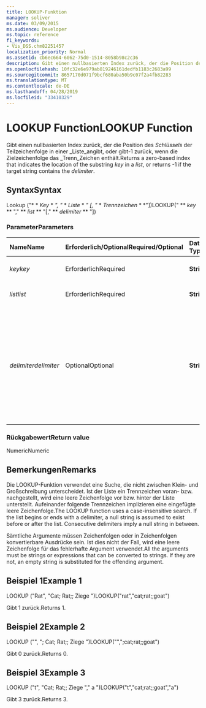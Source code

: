 ```yaml
---
title: LOOKUP-Funktion
manager: soliver
ms.date: 03/09/2015
ms.audience: Developer
ms.topic: reference
f1_keywords:
- Vis_DSS.chm82251457
localization_priority: Normal
ms.assetid: cb6ec664-6062-75d0-1514-8058b98c2c36
description: Gibt einen nullbasierten Index zurück, der die Position des Schlüssels der Teilzeichenfolge in einer Liste angibt, oder gibt-1 zurück, wenn die Zielzeichenfolge das Trennzeichen enthält.
ms.openlocfilehash: 10fc32e6e979ab819246161dedfb1183c2683a99
ms.sourcegitcommit: 8657170d071f9bcf680aba50b9c07f2a4fb82283
ms.translationtype: MT
ms.contentlocale: de-DE
ms.lasthandoff: 04/28/2019
ms.locfileid: "33410329"
---
```

# <a name="lookup-function"></a><span data-ttu-id="8a4b6-103">LOOKUP Function</span><span class="sxs-lookup"><span data-stu-id="8a4b6-103">LOOKUP Function</span></span>

<span data-ttu-id="8a4b6-104">Gibt einen nullbasierten Index zurück, der die Position des _Schlüssels_ der Teilzeichenfolge in einer _Liste_angibt, oder gibt-1 zurück, wenn die Zielzeichenfolge das _Trenn_Zeichen enthält.</span><span class="sxs-lookup"><span data-stu-id="8a4b6-104">Returns a zero-based index that indicates the location of the substring  _key_ in a  _list_, or returns -1 if the target string contains the  _delimiter_.</span></span>
  
## <a name="syntax"></a><span data-ttu-id="8a4b6-105">Syntax</span><span class="sxs-lookup"><span data-stu-id="8a4b6-105">Syntax</span></span>

<span data-ttu-id="8a4b6-106">Lookup ("\* \* *Key* \* *", "* \* *Liste* \* *" [, "* \* *Trennzeichen* \* \*"])</span><span class="sxs-lookup"><span data-stu-id="8a4b6-106">LOOKUP(" \*\* *key* \*\* "," \*\* *list* \*\* "[," \*\* *delimiter* \*\* "])</span></span> 
  
### <a name="parameters"></a><span data-ttu-id="8a4b6-107">Parameter</span><span class="sxs-lookup"><span data-stu-id="8a4b6-107">Parameters</span></span>

|<span data-ttu-id="8a4b6-108">**Name**</span><span class="sxs-lookup"><span data-stu-id="8a4b6-108">**Name**</span></span>|<span data-ttu-id="8a4b6-109">**Erforderlich/Optional**</span><span class="sxs-lookup"><span data-stu-id="8a4b6-109">**Required/Optional**</span></span>|<span data-ttu-id="8a4b6-110">**Datentyp**</span><span class="sxs-lookup"><span data-stu-id="8a4b6-110">**Data Type**</span></span>|<span data-ttu-id="8a4b6-111">**Beschreibung**</span><span class="sxs-lookup"><span data-stu-id="8a4b6-111">**Description**</span></span>|
|:-----|:-----|:-----|:-----|
| <span data-ttu-id="8a4b6-112">_key_</span><span class="sxs-lookup"><span data-stu-id="8a4b6-112">_key_</span></span> <br/> |<span data-ttu-id="8a4b6-113">Erforderlich</span><span class="sxs-lookup"><span data-stu-id="8a4b6-113">Required</span></span>  <br/> |<span data-ttu-id="8a4b6-114">**String**</span><span class="sxs-lookup"><span data-stu-id="8a4b6-114">**String**</span></span> <br/> |<span data-ttu-id="8a4b6-115">Die zu suchende Zeichenfolge.</span><span class="sxs-lookup"><span data-stu-id="8a4b6-115">The string that you want to look up.</span></span>  <br/> |
| <span data-ttu-id="8a4b6-116">_list_</span><span class="sxs-lookup"><span data-stu-id="8a4b6-116">_list_</span></span> <br/> |<span data-ttu-id="8a4b6-117">Erforderlich</span><span class="sxs-lookup"><span data-stu-id="8a4b6-117">Required</span></span>  <br/> |<span data-ttu-id="8a4b6-118">**String**</span><span class="sxs-lookup"><span data-stu-id="8a4b6-118">**String**</span></span> <br/> | <span data-ttu-id="8a4b6-119">Die Liste, in der gesucht werden soll.</span><span class="sxs-lookup"><span data-stu-id="8a4b6-119">The list in which you want to search.</span></span>  <br/> |
| <span data-ttu-id="8a4b6-120">_delimiter_</span><span class="sxs-lookup"><span data-stu-id="8a4b6-120">_delimiter_</span></span> <br/> |<span data-ttu-id="8a4b6-121">Optional</span><span class="sxs-lookup"><span data-stu-id="8a4b6-121">Optional</span></span>  <br/> |<span data-ttu-id="8a4b6-122">**String**</span><span class="sxs-lookup"><span data-stu-id="8a4b6-122">**String**</span></span> <br/> | <span data-ttu-id="8a4b6-123">Die zu verwendende Zeichenfolge in _List_.</span><span class="sxs-lookup"><span data-stu-id="8a4b6-123">The string to use as a delimiter within  _list_.</span></span> <span data-ttu-id="8a4b6-124">Eine _Trenn_ Zeichen Zeichenfolge kann mehr als ein Zeichen lang sein und Multibyte-Zeichen enthalten.</span><span class="sxs-lookup"><span data-stu-id="8a4b6-124">A  _delimiter_ string can be more than one character in length and may include multibyte characters.</span></span> <span data-ttu-id="8a4b6-125">Das Standardtrennzeichen ist ein Semikolon.</span><span class="sxs-lookup"><span data-stu-id="8a4b6-125">The default is a semicolon.</span></span>  <br/> |
   
### <a name="return-value"></a><span data-ttu-id="8a4b6-126">Rückgabewert</span><span class="sxs-lookup"><span data-stu-id="8a4b6-126">Return value</span></span>

<span data-ttu-id="8a4b6-127">Numeric</span><span class="sxs-lookup"><span data-stu-id="8a4b6-127">Numeric</span></span>
  
## <a name="remarks"></a><span data-ttu-id="8a4b6-128">Bemerkungen</span><span class="sxs-lookup"><span data-stu-id="8a4b6-128">Remarks</span></span>

<span data-ttu-id="8a4b6-p102">Die LOOKUP-Funktion verwendet eine Suche, die nicht zwischen Klein- und Großschreibung unterscheidet. Ist der Liste ein Trennzeichen voran- bzw. nachgestellt, wird eine leere Zeichenfolge vor bzw. hinter der Liste unterstellt. Aufeinander folgende Trennzeichen implizieren eine eingefügte leere Zeichenfolge.</span><span class="sxs-lookup"><span data-stu-id="8a4b6-p102">The LOOKUP function uses a case-insensitive search. If the list begins or ends with a delimiter, a null string is assumed to exist before or after the list. Consecutive delimiters imply a null string in between.</span></span> 
  
<span data-ttu-id="8a4b6-p103">Sämtliche Argumente müssen Zeichenfolgen oder in Zeichenfolgen konvertierbare Ausdrücke sein. Ist dies nicht der Fall, wird eine leere Zeichenfolge für das fehlerhafte Argument verwendet.</span><span class="sxs-lookup"><span data-stu-id="8a4b6-p103">All the arguments must be strings or expressions that can be converted to strings. If they are not, an empty string is substituted for the offending argument.</span></span> 
  
## <a name="example-1"></a><span data-ttu-id="8a4b6-134">Beispiel 1</span><span class="sxs-lookup"><span data-stu-id="8a4b6-134">Example 1</span></span>

<span data-ttu-id="8a4b6-135">LOOKUP ("Rat", "Cat; Rat;; Ziege ")</span><span class="sxs-lookup"><span data-stu-id="8a4b6-135">LOOKUP("rat","cat;rat;;goat")</span></span>
  
<span data-ttu-id="8a4b6-136">Gibt 1 zurück.</span><span class="sxs-lookup"><span data-stu-id="8a4b6-136">Returns 1.</span></span>
  
## <a name="example-2"></a><span data-ttu-id="8a4b6-137">Beispiel 2</span><span class="sxs-lookup"><span data-stu-id="8a4b6-137">Example 2</span></span>

<span data-ttu-id="8a4b6-138">LOOKUP ("", "; Cat; Rat;; Ziege ")</span><span class="sxs-lookup"><span data-stu-id="8a4b6-138">LOOKUP("",";cat;rat;;goat")</span></span>
  
<span data-ttu-id="8a4b6-139">Gibt 0 zurück.</span><span class="sxs-lookup"><span data-stu-id="8a4b6-139">Returns 0.</span></span>
  
## <a name="example-3"></a><span data-ttu-id="8a4b6-140">Beispiel 3</span><span class="sxs-lookup"><span data-stu-id="8a4b6-140">Example 3</span></span>

<span data-ttu-id="8a4b6-141">LOOKUP ("t", "Cat; Rat;; Ziege "," a ")</span><span class="sxs-lookup"><span data-stu-id="8a4b6-141">LOOKUP("t","cat;rat;;goat","a")</span></span>
  
<span data-ttu-id="8a4b6-142">Gibt 3 zurück.</span><span class="sxs-lookup"><span data-stu-id="8a4b6-142">Returns 3.</span></span>
  

